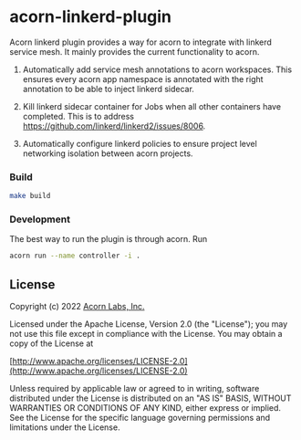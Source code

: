 # acorn-linkerd-plugin

Acorn linkerd plugin provides a way for acorn to integrate with linkerd service mesh. It mainly provides the current functionality to acorn.

1. Automatically add service mesh annotations to acorn workspaces. This ensures every acorn app namespace is annotated with the right annotation to be able to inject linkerd sidecar.

2. Kill linkerd sidecar container for Jobs when all other containers have completed. This is to address https://github.com/linkerd/linkerd2/issues/8006.

3. Automatically configure linkerd policies to ensure project level networking isolation between acorn projects.

### Build

```bash
make build
```

### Development

The best way to run the plugin is through acorn. Run 

```bash
acorn run --name controller -i .
```

## License
Copyright (c) 2022 [Acorn Labs, Inc.](http://acorn.io)

Licensed under the Apache License, Version 2.0 (the "License");
you may not use this file except in compliance with the License.
You may obtain a copy of the License at

[http://www.apache.org/licenses/LICENSE-2.0](http://www.apache.org/licenses/LICENSE-2.0)

Unless required by applicable law or agreed to in writing, software
distributed under the License is distributed on an "AS IS" BASIS,
WITHOUT WARRANTIES OR CONDITIONS OF ANY KIND, either express or implied.
See the License for the specific language governing permissions and
limitations under the License.